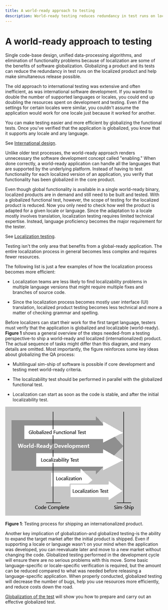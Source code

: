 ```yaml
---
title: A world-ready approach to testing
description: World-ready testing reduces redundancy in test runs on localized products and helps make simultaneous release possible.
---
```


# A world-ready approach to testing

Single code-base design, unified data-processing algorithms, and elimination of functionality problems because of localization are some of the benefits of software globalization.
Globalizing a product and its tests can reduce the redundancy in test runs on the localized product and help make simultaneous release possible.

The old approach to international testing was extensive and often inefficient, as was international software development.
If you wanted to double the number of supported languages or locales, you could end up doubling the resources spent on development and testing.
Even if the settings for certain locales were similar, you couldn't assume the application would work for one locale just because it worked for another.

You can make testing easier and more efficient by globalizing the functional tests.
Once you've verified that the application is globalized, you know that it supports any locale and any language.

See [International design](../methodology/international-design.md).

Unlike older test processes, the world-ready approach renders unnecessary the software development concept called "enabling."
When done correctly, a world-ready application can handle all the languages that are supported by the underlying platform.
Instead of having to test functionality for each localized version of an application, you verify that functionality has been globalized in the core product.

Even though global functionality is available in a single world-ready binary, localized products are in demand and still need to be built and tested.
With a globalized functional test, however, the scope of testing for the localized product is reduced.
Now you only need to check how well the product is adapted for a given locale or language.
Since the adaptation to a locale mostly involves translation, localization testing requires limited technical expertise.
Instead, language proficiency becomes the major requirement for the tester.

See [Localization testing](localization-testing.md).

Testing isn't the only area that benefits from a global-ready application.
The entire localization process in general becomes less complex and requires fewer resources.

The following list is just a few examples of how the localization process becomes more efficient:

- Localization teams are less likely to find localizability problems in multiple language versions that might require multiple fixes and branches of source code.

- Since the localization process becomes mostly user interface (UI) translation, localized product testing becomes less technical and more a matter of checking grammar and spelling.

Before localizers can start their work for the first target language, testers must verify that the application is globalized and localizable (world-ready).
**Figure 1** shows a general overview of the steps needed-from a testing perspective-to ship a world-ready and localized (internationalized) product.
The actual sequence of tasks might differ than this diagram, and many details are omitted.
Most importantly, the figure reinforces some key ideas about globalizing the QA process:

- Multilingual sim-ship of software is possible if core development and testing meet world-ready criteria.

- The localizability test should be performed in parallel with the globalized functional test.

- Localization can start as soon as the code is stable, and after the initial localizability test.

![Testing process for an internationalized product](./images/testing-approach.jpg)

**Figure 1**: Testing process for shipping an internationalized product.

Another key implication of globalization-and globalized testing-is the ability to expand the target market after the initial product is shipped.
Even if supporting a locale or language wasn't on your mind when the application was developed, you can reevaluate later and move to a new market without changing the code.
Globalized testing performed in the development cycle will ensure there are no serious problems with this move.
Some basic language-specific or locale-specific verification is required, but the amount can be reduced compared to what was needed before releasing a language-specific application.
When properly conducted, globalized testing will decrease the number of bugs, help you use resources more efficiently, and reduce costs down the road.

[Globalization of the test](globalize-the-test.md) will show you how to prepare and carry out an effective globalized test.
